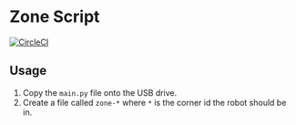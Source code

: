 # Zone Script

[![CircleCI](https://circleci.com/gh/sourcebots/zone-script.svg?style=shield)](https://circleci.com/gh/sourcebots/zone-script)

## Usage
1. Copy the `main.py` file onto the USB drive.
2. Create a file called `zone-*` where `*` is the corner id the robot should be in.
